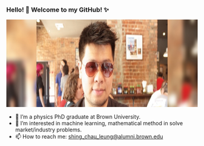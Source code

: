 ###  Hello! 👋 Welcome to my GitHub! ✨

<img src="me_band.jpg" alt="me" width="522" height="230">

- 🔭 I’m a physics PhD graduate at Brown University. 
- 🌱 I’m interested in machine learning, mathematical method in solve market/industry problems.
- 📫 How to reach me: shing_chau_leung@alumni.brown.edu
